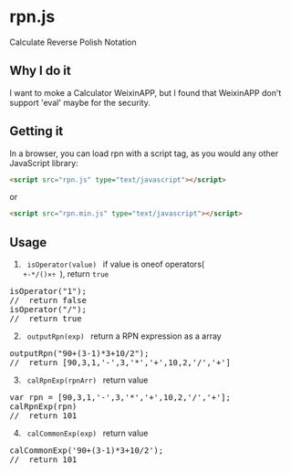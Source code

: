 # rpn.js
Calculate Reverse Polish Notation

## Why I do it
I want to moke a Calculator WeixinAPP, but I found that WeixinAPP don't support 'eval' maybe for the security.

## Getting it
In a browser, you can load rpn with a script tag, as you would any other JavaScript library:

```html
<script src="rpn.js" type="text/javascript"></script>
```
or
```html
<script src="rpn.min.js" type="text/javascript"></script>
```
## Usage
1. <code> isOperator(value) </code> if value is oneof operators(<code> +-*/()×÷ </code>), return <code>true</code>

<pre>
isOperator("1");
//	return false
isOperator("/");
//	return true
</pre>

2. <code> outputRpn(exp) </code> return a RPN expression as a array

<pre>
outputRpn("90+(3-1)*3+10/2");
//	return [90,3,1,'-',3,'*','+',10,2,'/','+']
</pre>

3. <code> calRpnExp(rpnArr) </code> return value

<pre>
var rpn = [90,3,1,'-',3,'*','+',10,2,'/','+'];
calRpnExp(rpn)
//	return 101
</pre>

4. <code> calCommonExp(exp) </code> return value

<pre>
calCommonExp('90+(3-1)*3+10/2');
//	return 101
</pre>
